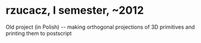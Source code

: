# rzucacz, I semester, ~2012
Old project (in Polish) -- making orthogonal projections of 3D primitives and printing them to postscript
